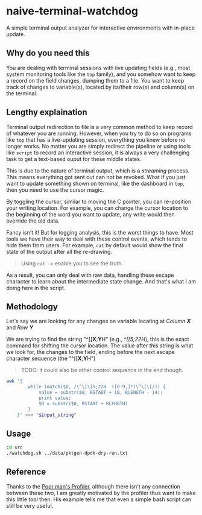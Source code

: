 # naive-terminal-watchdog
A simple terminal output analyzer for interactive environments with in-place update.

## Why do you need this

You are dealing with terminal sessions with live updating fields (e.g., most system monitoring tools like the `top` family), and you somehow want to keep a record on the field changes, dumping them to a file. You want to keep track of changes to variable(s), located by its/their row(s) and column(s) on the terminal.

## Lengthy explaination

Terminal output redirection to file is a very common method to keep record of whatever you are running.
However, when you try to do so on programs like `top` that has a live-updating session, everything you knew before no longer works.
No matter you are simply redirect the pipeline or using tools like `script` to record an interactive session,
it is always a very challenging task to get a text-based ouput for these middle states.

This is due to the nature of terminal output, which is a *streaming* process. This means everything got sent out can not be revoked.
What if you just want to update something shown on terminal, like the dashboard in `top`, then you need to use the cursor magic.

By toggling the cursor, similar to moving the C pointer, you can re-position your writing location. For example, you can change the 
cursor location to the beginning of the word you want to update, any write would then override the old data.

Fancy isn't it! But for logging analysis, this is the worst things to have. Most tools we have their way to deal with these control 
events, which tends to hide them from users. For example, `cat` by default would show the final state of the output after all the 
re-drawing.

> Using `cat -v` enable you to see the truth.

As a result, you can only deal with raw data, handling these escape character to learn about the intermediate state change.
And that's what I am doing here in the script.

## Methodology

Let's say we are looking for any changes on variable locating at *Column **X*** and *Row **Y***

We are trying to find the string "^[[**X**;**Y**H" (e.g., *^[[5;22H*), this is the exact command for shifting the cursor location.
The value after this string is what we look for, the changes to the field, ending before the next escape character sequence (the "^[[**X**;**Y**H")

> TODO: it could also be other control sequence in the end though.

```bash
awk '{
        while (match($0, /\^\[\[5;22H  ([0-9,]*)\^\[\[/)) {
            value = substr($0, RSTART + 10, RLENGTH - 14); 
            print value; 
            $0 = substr($0, RSTART + RLENGTH)
        } 
    }' <<< "$input_string"
```

## Usage
```bash
cd src
./watchdog.sh ../data/pktgen-dpdk-dry-run.txt
```

## Reference
Thanks to the [Poor man's Profiler](https://poormansprofiler.org), although there isn't any connection between these two, I am greatly motivated by the profiler thus want to make this little tool then. His example tells me that even a simple bash script can still be very useful.